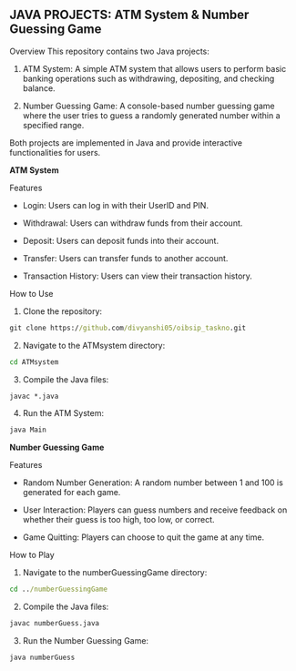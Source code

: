 ## JAVA PROJECTS: ATM System & Number Guessing Game

Overview
This repository contains two Java projects:

1. ATM System: A simple ATM system that allows users to perform basic banking operations such as withdrawing, depositing, and checking balance.

2. Number Guessing Game: A console-based number guessing game where the user tries to guess a randomly generated number within a specified range.

Both projects are implemented in Java and provide interactive functionalities for users.

**ATM System**

Features

* Login: Users can log in with their UserID and PIN.

* Withdrawal: Users can withdraw funds from their account.

* Deposit: Users can deposit funds into their account.

* Transfer: Users can transfer funds to another account.

* Transaction History: Users can view their transaction history.

How to Use
1. Clone the repository:
```cmd
git clone https://github.com/divyanshi05/oibsip_taskno.git
```
2. Navigate to the ATMsystem directory:
```cmd
cd ATMsystem
```
3. Compile the Java files:
 ```cmd
 javac *.java
 ```
4. Run the ATM System:
```cmd
java Main
```


**Number Guessing Game**

Features

* Random Number Generation: A random number between 1 and 100 is generated for each game.

* User Interaction: Players can guess numbers and receive feedback on whether their guess is too high, too low, or correct.

* Game Quitting: Players can choose to quit the game at any time.

How to Play
1. Navigate to the numberGuessingGame directory:
```cmd
cd ../numberGuessingGame
```
2. Compile the Java files:
```cmd
javac numberGuess.java
```
3. Run the Number Guessing Game:
```cmd
java numberGuess
```



